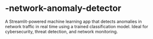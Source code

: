 # -network-anomaly-detector
A Streamlit-powered machine learning app that detects anomalies in network traffic in real time using a trained classification model. Ideal for cybersecurity, threat detection, and network monitoring.
